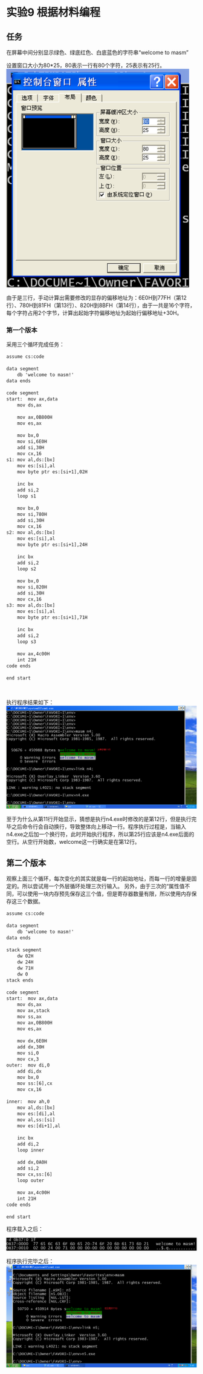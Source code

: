 # 实验9 根据材料编程

## 任务

在屏幕中间分别显示绿色、绿底红色、白底蓝色的字符串“welcome to masm”

设置窗口大小为80*25，80表示一行有80个字符，25表示有25行。
![image-20230701174813352](.\lab-image\9-1-1.png)

由于是三行，手动计算出需要修改的显存的偏移地址为：6E0H到77FH（第12行）、780H到81FH（第13行）、820H到8BFH（第14行），由于一共是16个字符，每个字符占用2个字节，计算出起始字符偏移地址为起始行偏移地址+30H。

### 第一个版本

采用三个循环完成任务：

```
assume cs:code

data segment
	db 'welcome to masm!'
data ends

code segment
start:	mov ax,data
	mov ds,ax

	mov ax,0B800H
	mov es,ax
	
	mov bx,0
	mov si,6E0H
	add si,30H
	mov cx,16
s1:	mov al,ds:[bx]
	mov es:[si],al
	mov byte ptr es:[si+1],02H

	inc bx
	add si,2
	loop s1
	
	mov bx,0
	mov si,780H
	add si,30H
	mov cx,16
s2:	mov al,ds:[bx]
	mov es:[si],al
	mov byte ptr es:[si+1],24H

	inc bx
	add si,2
	loop s2

	mov bx,0
	mov si,820H
	add si,30H
	mov cx,16
s3:	mov al,ds:[bx]
	mov es:[si],al
	mov byte ptr es:[si+1],71H

	inc bx
	add si,2
	loop s3	
		
	mov ax,4c00H
	int 21H
code ends

end start
	
	
```

执行程序结果如下：
![image-20230701175234369](.\lab-image\9-1-2.png)

至于为什么从第11行开始显示，猜想是执行n4.exe时修改的是第12行，但是执行完毕之后命令行会自动换行，导致整体向上移动一行。程序执行过程是，当输入n4.exe之后加一个换行符，此时开始执行程序，所以第25行应该是n4.exe后面的空行。从空行开始数，welcome这一行确实是在第12行。

## 第二个版本

观察上面三个循环，每次变化的其实就是每一行的起始地址，而每一行的增量是固定的。所以尝试用一个外层循环处理三次行输入。
另外，由于三次的“属性值不同，可以使用一块内存预先保存这三个值，但是寄存器数量有限，所以使用内存保存这三个数据。

```
assume cs:code

data segment
	db 'welcome to masm!'
data ends

stack segment
	dw 02H
	dw 24H
	dw 71H
	dw 0
stack ends

code segment
start:	mov ax,data
	mov ds,ax
	mov ax,stack
	mov ss,ax
	mov ax,0B800H	
	mov es,ax

	mov dx,6E0H
	add dx,30H
	mov si,0
	mov cx,3
outer:	mov di,0
	add di,dx
	mov bx,0
	mov ss:[6],cx
	mov cx,16

inner:	mov ah,0
	mov al,ds:[bx]
	mov es:[di],al
	mov al,ss:[si]
	mov es:[di+1],al

	inc bx
	add di,2
	loop inner
	
	add dx,0A0H
	add si,2
	mov cx,ss:[6]
	loop outer

	mov ax,4c00H
	int 21H
code ends

end start
```

程序载入之后：

<img src=".\lab-image\9-1-3.png" alt="image-20230701211806488" style="zoom:67%;" />

程序执行完毕之后：
![image-20230702094552433](.\lab-image\9-1-4.png)







